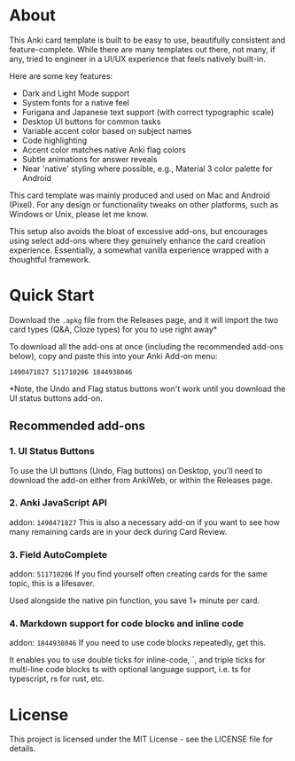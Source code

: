# About
This Anki card template is built to be easy to use, beautifully consistent and feature-complete. While there are many templates out there, not many, if any, tried to engineer in a UI/UX experience that feels natively built-in.

Here are some key features:
- Dark and Light Mode support
- System fonts for a native feel
- Furigana and Japanese text support (with correct typographic scale)
- Desktop UI buttons for common tasks
- Variable accent color based on subject names
- Code highlighting
- Accent color matches native Anki flag colors
- Subtle animations for answer reveals
- Near 'native' styling where possible, e.g., Material 3 color palette for Android
  
This card template was mainly produced and used on Mac and Android (Pixel). For any design or functionality tweaks on other platforms, such as Windows or Unix, please let me know.

This setup also avoids the bloat of excessive add-ons, but encourages using select add-ons where they genuinely enhance the card creation experience. Essentially, a somewhat vanilla experience wrapped with a thoughtful framework.

# Quick Start
Download the `.apkg` file from the Releases page, and it will import the two card types (Q&A, Cloze types) for you to use right away*

To download all the add-ons at once (including the recommended add-ons below), copy and paste this into your Anki Add-on menu:

```
1490471827 511710206 1844938046
```
*Note, the Undo and Flag status buttons won't work until you download the UI status buttons add-on.

## Recommended add-ons

### 1. UI Status Buttons
To use the UI buttons (Undo, Flag buttons) on Desktop, you'll need to download the add-on either from AnkiWeb, or within the Releases page.

### 2. Anki JavaScript API
addon: `1490471827` 
This is also a necessary add-on if you want to see how many remaining cards are in your deck during Card Review.

### 3. Field AutoComplete
addon: `511710206` If you find yourself often creating cards for the same topic, this is a lifesaver.

Used alongside the native pin function, you save 1+ minute per card.

### 4. Markdown support for code blocks and inline code
addon: `1844938046` If you need to use code blocks repeatedly, get this. 

It enables you to use double ticks for inline-code, `, and triple ticks for multi-line code blocks ts  with optional language support, i.e. ts for typescript, rs for rust, etc.

# License
This project is licensed under the MIT License - see the LICENSE file for details.
